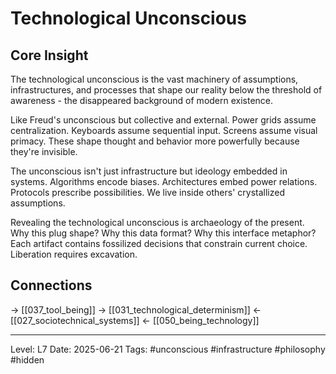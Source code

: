 # Technological Unconscious

## Core Insight
The technological unconscious is the vast machinery of assumptions, infrastructures, and processes that shape our reality below the threshold of awareness - the disappeared background of modern existence.

Like Freud's unconscious but collective and external. Power grids assume centralization. Keyboards assume sequential input. Screens assume visual primacy. These shape thought and behavior more powerfully because they're invisible.

The unconscious isn't just infrastructure but ideology embedded in systems. Algorithms encode biases. Architectures embed power relations. Protocols prescribe possibilities. We live inside others' crystallized assumptions.

Revealing the technological unconscious is archaeology of the present. Why this plug shape? Why this data format? Why this interface metaphor? Each artifact contains fossilized decisions that constrain current choice. Liberation requires excavation.

## Connections
→ [[037_tool_being]]
→ [[031_technological_determinism]]
← [[027_sociotechnical_systems]]
← [[050_being_technology]]

---
Level: L7
Date: 2025-06-21
Tags: #unconscious #infrastructure #philosophy #hidden